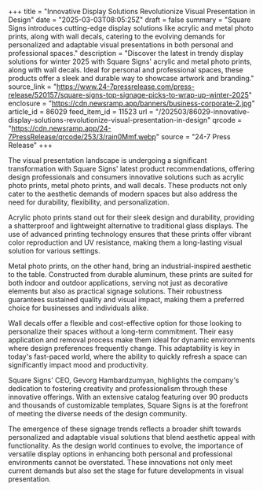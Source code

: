 +++
title = "Innovative Display Solutions Revolutionize Visual Presentation in Design"
date = "2025-03-03T08:05:25Z"
draft = false
summary = "Square Signs introduces cutting-edge display solutions like acrylic and metal photo prints, along with wall decals, catering to the evolving demands for personalized and adaptable visual presentations in both personal and professional spaces."
description = "Discover the latest in trendy display solutions for winter 2025 with Square Signs' acrylic and metal photo prints, along with wall decals. Ideal for personal and professional spaces, these products offer a sleek and durable way to showcase artwork and branding."
source_link = "https://www.24-7pressrelease.com/press-release/520157/square-signs-top-signage-picks-to-wrap-up-winter-2025"
enclosure = "https://cdn.newsramp.app/banners/business-corporate-2.jpg"
article_id = 86029
feed_item_id = 11523
url = "/202503/86029-innovative-display-solutions-revolutionize-visual-presentation-in-design"
qrcode = "https://cdn.newsramp.app/24-7PressRelease/qrcode/253/3/rain0Mmf.webp"
source = "24-7 Press Release"
+++

<p>The visual presentation landscape is undergoing a significant transformation with Square Signs' latest product recommendations, offering design professionals and consumers innovative solutions such as acrylic photo prints, metal photo prints, and wall decals. These products not only cater to the aesthetic demands of modern spaces but also address the need for durability, flexibility, and personalization.</p><p>Acrylic photo prints stand out for their sleek design and durability, providing a shatterproof and lightweight alternative to traditional glass displays. The use of advanced printing technology ensures that these prints offer vibrant color reproduction and UV resistance, making them a long-lasting visual solution for various settings.</p><p>Metal photo prints, on the other hand, bring an industrial-inspired aesthetic to the table. Constructed from durable aluminum, these prints are suited for both indoor and outdoor applications, serving not just as decorative elements but also as practical signage solutions. Their robustness guarantees sustained quality and visual impact, making them a preferred choice for businesses and individuals alike.</p><p>Wall decals offer a flexible and cost-effective option for those looking to personalize their spaces without a long-term commitment. Their easy application and removal process make them ideal for dynamic environments where design preferences frequently change. This adaptability is key in today's fast-paced world, where the ability to quickly refresh a space can significantly impact mood and productivity.</p><p>Square Signs' CEO, Gevorg Hambardzumyan, highlights the company's dedication to fostering creativity and professionalism through these innovative offerings. With an extensive catalog featuring over 90 products and thousands of customizable templates, Square Signs is at the forefront of meeting the diverse needs of the design community.</p><p>The emergence of these signage trends reflects a broader shift towards personalized and adaptable visual solutions that blend aesthetic appeal with functionality. As the design world continues to evolve, the importance of versatile display options in enhancing both personal and professional environments cannot be overstated. These innovations not only meet current demands but also set the stage for future developments in visual presentation.</p>